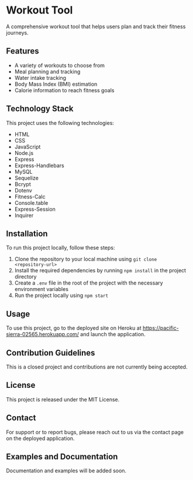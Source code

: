 # Workout Tool
A comprehensive workout tool that helps users plan and track their fitness journeys.

## Features
- A variety of workouts to choose from
- Meal planning and tracking
- Water intake tracking
- Body Mass Index (BMI) estimation
- Calorie information to reach fitness goals

## Technology Stack
This project uses the following technologies:
- HTML
- CSS
- JavaScript
- Node.js
- Express
- Express-Handlebars
- MySQL
- Sequelize
- Bcrypt
- Dotenv
- Fitness-Calc
- Console.table
- Express-Session
- Inquirer

## Installation
To run this project locally, follow these steps:
1. Clone the repository to your local machine using `git clone <repository-url>`
2. Install the required dependencies by running `npm install` in the project directory
3. Create a `.env` file in the root of the project with the necessary environment variables
4. Run the project locally using `npm start`

## Usage
To use this project, go to the deployed site on Heroku at https://pacific-sierra-02565.herokuapp.com/ and launch the application.

## Contribution Guidelines
This is a closed project and contributions are not currently being accepted.

## License
This project is released under the MIT License.

## Contact
For support or to report bugs, please reach out to us via the contact page on the deployed application.

## Examples and Documentation
Documentation and examples will be added soon.
